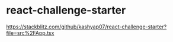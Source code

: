 # react-challenge-starter

https://stackblitz.com/github/kashyap07/react-challenge-starter?file=src%2FApp.tsx
